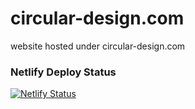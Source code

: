 # circular-design.com
website hosted under circular-design.com


### Netlify Deploy Status
[![Netlify Status](https://api.netlify.com/api/v1/badges/f188918b-8865-41c8-a266-4cf5f6f87a02/deploy-status)](https://app.netlify.com/sites/circular-design/deploys)
